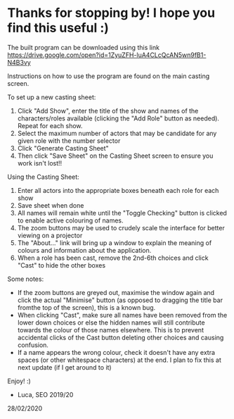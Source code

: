# Thanks for stopping by! I hope you find this useful :)

The built program can be downloaded using this link https://drive.google.com/open?id=1ZyuZFH-luA4CLcQcAN5wn9fB1-N4B3vy

Instructions on how to use the program are found on the main casting screen.

To set up a new casting sheet:

1. Click "Add Show", enter the title of the show and names of the characters/roles available (clicking the "Add Role" button as needed). Repeat for each show.
1. Select the maximum number of actors that may be candidate for any given role with the number selector
1. Click "Generate Casting Sheet"
1. Then click "Save Sheet" on the Casting Sheet screen to ensure you work isn't lost!!

Using the Casting Sheet:

1. Enter all actors into the appropriate boxes beneath each role for each show
1. Save sheet when done
1. All names will remain white until the "Toggle Checking" button is clicked to enable active colouring of names.
1. The zoom buttons may be used to crudely scale the interface for better viewing on a projector
1. The "About..." link will bring up a window to explain the meaning of colours and information about the application.
1. When a role has been cast, remove the 2nd-6th choices and click "Cast" to hide the other boxes

Some notes:
* If the zoom buttons are greyed out, maximise the window again and click the actual "Minimise" button (as opposed to dragging the title bar fromthe top of the screen), this is a known bug.
* When clicking "Cast", make sure all names have been removed from the lower down choices or else the hidden names will still contribute towards the colour of those names elsewhere. This is to prevent accidental clicks of the Cast button deleting other choices and causing confusion.
* If a name appears the wrong colour, check it doesn't have any extra spaces (or other whitespace characters) at the end. I plan to fix this at next update (if I get around to it)

Enjoy! :)
- Luca, SEO 2019/20

28/02/2020

